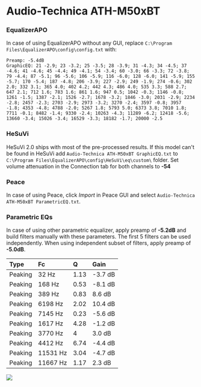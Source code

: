 # Audio-Technica ATH-M50xBT

### EqualizerAPO
In case of using EqualizerAPO without any GUI, replace `C:\Program Files\EqualizerAPO\config\config.txt`
with:
```
Preamp: -5.4dB
GraphicEQ: 21 -2.9; 23 -3.2; 25 -3.5; 28 -3.9; 31 -4.3; 34 -4.5; 37 -4.6; 41 -4.6; 45 -4.4; 49 -4.1; 54 -3.4; 60 -3.0; 66 -3.3; 72 -3.8; 79 -4.4; 87 -5.1; 96 -5.6; 106 -5.9; 116 -6.0; 128 -6.0; 141 -5.9; 155 -5.7; 170 -5.4; 187 -4.8; 206 -3.9; 227 -2.9; 249 -1.9; 274 -0.6; 302 2.0; 332 3.1; 365 4.0; 402 4.2; 442 4.3; 486 4.0; 535 3.3; 588 2.7; 647 2.1; 712 1.6; 783 1.6; 861 1.6; 947 0.5; 1042 -0.3; 1146 -0.8; 1261 -1.5; 1387 -2.1; 1526 -2.7; 1678 -3.2; 1846 -3.0; 2031 -2.9; 2234 -2.8; 2457 -2.3; 2703 -2.9; 2973 -3.2; 3270 -2.4; 3597 -0.8; 3957 -1.8; 4353 -4.8; 4788 -2.0; 5267 1.8; 5793 5.0; 6373 3.8; 7010 1.8; 7711 -0.1; 8482 -1.4; 9330 -2.4; 10263 -4.3; 11289 -6.2; 12418 -5.6; 13660 -3.4; 15026 -3.4; 16529 -3.3; 18182 -1.7; 20000 -2.5
```

### HeSuVi
HeSuVi 2.0 ships with most of the pre-processed results. If this model can't be found in HeSuVi add
`Audio-Technica ATH-M50xBT GraphicEQ.txt` to `C:\Program Files\EqualizerAPO\config\HeSuVi\eq\custom\` folder.
Set volume attenuation in the Connection tab for both channels to **-54**

### Peace
In case of using Peace, click *Import* in Peace GUI and select `Audio-Technica ATH-M50xBT ParametricEQ.txt`.

### Parametric EQs
In case of using other parametric equalizer, apply preamp of **-5.2dB** and build filters manually
with these parameters. The first 5 filters can be used independently.
When using independent subset of filters, apply preamp of **-5.0dB**.

| Type    | Fc       |    Q | Gain    |
|:--------|:---------|:-----|:--------|
| Peaking | 32 Hz    | 1.13 | -3.7 dB |
| Peaking | 168 Hz   | 0.53 | -8.1 dB |
| Peaking | 389 Hz   | 0.83 | 8.6 dB  |
| Peaking | 6198 Hz  | 2.02 | 10.4 dB |
| Peaking | 7145 Hz  | 0.23 | -5.6 dB |
| Peaking | 1617 Hz  | 4.28 | -1.2 dB |
| Peaking | 3770 Hz  | 4    | 3.0 dB  |
| Peaking | 4412 Hz  | 6.74 | -4.4 dB |
| Peaking | 11531 Hz | 3.04 | -4.7 dB |
| Peaking | 11667 Hz | 1.17 | 2.3 dB  |

![](https://raw.githubusercontent.com/jaakkopasanen/AutoEq/master/results/rtings/avg/Audio-Technica%20ATH-M50xBT/Audio-Technica%20ATH-M50xBT.png)